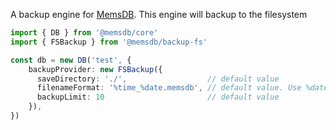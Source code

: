 A backup engine for [MemsDB](https://github.com/brocococonut/@memsdb). This engine will backup to the filesystem

```ts
import { DB } from '@memsdb/core'
import { FSBackup } from '@memsdb/backup-fs'

const db = new DB('test', {
    backupProvider: new FSBackup({
      saveDirectory: './',                  // default value
      filenameFormat: '%time_%date.memsdb', // default value. Use %date and %time to add formatting to your filename
      backupLimit: 10                       // default value
    }),
})
```
